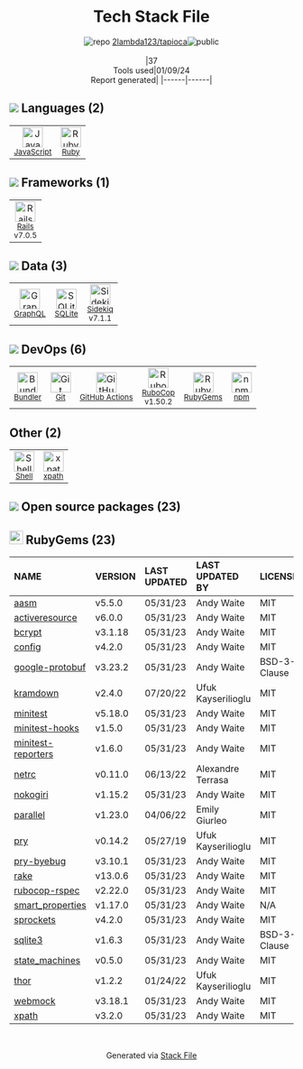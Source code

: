 <!--
&lt;--- Readme.md Snippet without images Start ---&gt;
## Tech Stack
2lambda123/tapioca is built on the following main stack:

- [Ruby](https://www.ruby-lang.org) – Languages
- [Rails](http://rubyonrails.org/) – Frameworks (Full Stack)
- [SQLite](http://www.sqlite.org/) – Databases
- [Sidekiq](http://sidekiq.org/) – Background Processing
- [JavaScript](https://developer.mozilla.org/en-US/docs/Web/JavaScript) – Languages
- [RuboCop](http://batsov.com/rubocop/) – Code Review
- [Bundler](http://bundler.io) – Front End Package Manager
- [GraphQL](http://graphql.org/) – Query Languages
- [Shell](https://en.wikipedia.org/wiki/Shell_script) – Shells
- [GitHub Actions](https://github.com/features/actions) – Continuous Integration

Full tech stack [here](/techstack.md)

&lt;--- Readme.md Snippet without images End ---&gt;

&lt;--- Readme.md Snippet with images Start ---&gt;
## Tech Stack
2lambda123/tapioca is built on the following main stack:

- <img width='25' height='25' src='https://img.stackshare.io/service/989/ruby.png' alt='Ruby'/> [Ruby](https://www.ruby-lang.org) – Languages
- <img width='25' height='25' src='https://img.stackshare.io/service/990/x57_Lorv.png' alt='Rails'/> [Rails](http://rubyonrails.org/) – Frameworks (Full Stack)
- <img width='25' height='25' src='https://img.stackshare.io/service/1071/sqlite.jpg' alt='SQLite'/> [SQLite](http://www.sqlite.org/) – Databases
- <img width='25' height='25' src='https://img.stackshare.io/service/1078/4b7277462dadad85454ab427ce3f0ca7.png' alt='Sidekiq'/> [Sidekiq](http://sidekiq.org/) – Background Processing
- <img width='25' height='25' src='https://img.stackshare.io/service/1209/javascript.jpeg' alt='JavaScript'/> [JavaScript](https://developer.mozilla.org/en-US/docs/Web/JavaScript) – Languages
- <img width='25' height='25' src='https://img.stackshare.io/service/2643/rubocop.png' alt='RuboCop'/> [RuboCop](http://batsov.com/rubocop/) – Code Review
- <img width='25' height='25' src='https://img.stackshare.io/service/2988/4e77LXIo_400x400.png' alt='Bundler'/> [Bundler](http://bundler.io) – Front End Package Manager
- <img width='25' height='25' src='https://img.stackshare.io/service/3820/12972006.png' alt='GraphQL'/> [GraphQL](http://graphql.org/) – Query Languages
- <img width='25' height='25' src='https://img.stackshare.io/service/4631/default_c2062d40130562bdc836c13dbca02d318205a962.png' alt='Shell'/> [Shell](https://en.wikipedia.org/wiki/Shell_script) – Shells
- <img width='25' height='25' src='https://img.stackshare.io/service/11563/actions.png' alt='GitHub Actions'/> [GitHub Actions](https://github.com/features/actions) – Continuous Integration

Full tech stack [here](/techstack.md)

&lt;--- Readme.md Snippet with images End ---&gt;
-->
<div align="center">

# Tech Stack File
![](https://img.stackshare.io/repo.svg "repo") [2lambda123/tapioca](https://github.com/2lambda123/tapioca)![](https://img.stackshare.io/public_badge.svg "public")
<br/><br/>
|37<br/>Tools used|01/09/24 <br/>Report generated|
|------|------|
</div>

## <img src='https://img.stackshare.io/languages.svg'/> Languages (2)
<table><tr>
  <td align='center'>
  <img width='36' height='36' src='https://img.stackshare.io/service/1209/javascript.jpeg' alt='JavaScript'>
  <br>
  <sub><a href="https://developer.mozilla.org/en-US/docs/Web/JavaScript">JavaScript</a></sub>
  <br>
  <sub></sub>
</td>

<td align='center'>
  <img width='36' height='36' src='https://img.stackshare.io/service/989/ruby.png' alt='Ruby'>
  <br>
  <sub><a href="https://www.ruby-lang.org">Ruby</a></sub>
  <br>
  <sub></sub>
</td>

</tr>
</table>

## <img src='https://img.stackshare.io/frameworks.svg'/> Frameworks (1)
<table><tr>
  <td align='center'>
  <img width='36' height='36' src='https://img.stackshare.io/service/990/x57_Lorv.png' alt='Rails'>
  <br>
  <sub><a href="http://rubyonrails.org/">Rails</a></sub>
  <br>
  <sub>v7.0.5</sub>
</td>

</tr>
</table>

## <img src='https://img.stackshare.io/databases.svg'/> Data (3)
<table><tr>
  <td align='center'>
  <img width='36' height='36' src='https://img.stackshare.io/service/3820/12972006.png' alt='GraphQL'>
  <br>
  <sub><a href="http://graphql.org/">GraphQL</a></sub>
  <br>
  <sub></sub>
</td>

<td align='center'>
  <img width='36' height='36' src='https://img.stackshare.io/service/1071/sqlite.jpg' alt='SQLite'>
  <br>
  <sub><a href="http://www.sqlite.org/">SQLite</a></sub>
  <br>
  <sub></sub>
</td>

<td align='center'>
  <img width='36' height='36' src='https://img.stackshare.io/service/1078/4b7277462dadad85454ab427ce3f0ca7.png' alt='Sidekiq'>
  <br>
  <sub><a href="http://sidekiq.org/">Sidekiq</a></sub>
  <br>
  <sub>v7.1.1</sub>
</td>

</tr>
</table>

## <img src='https://img.stackshare.io/devops.svg'/> DevOps (6)
<table><tr>
  <td align='center'>
  <img width='36' height='36' src='https://img.stackshare.io/service/2988/4e77LXIo_400x400.png' alt='Bundler'>
  <br>
  <sub><a href="http://bundler.io">Bundler</a></sub>
  <br>
  <sub></sub>
</td>

<td align='center'>
  <img width='36' height='36' src='https://img.stackshare.io/service/1046/git.png' alt='Git'>
  <br>
  <sub><a href="http://git-scm.com/">Git</a></sub>
  <br>
  <sub></sub>
</td>

<td align='center'>
  <img width='36' height='36' src='https://img.stackshare.io/service/11563/actions.png' alt='GitHub Actions'>
  <br>
  <sub><a href="https://github.com/features/actions">GitHub Actions</a></sub>
  <br>
  <sub></sub>
</td>

<td align='center'>
  <img width='36' height='36' src='https://img.stackshare.io/service/2643/rubocop.png' alt='RuboCop'>
  <br>
  <sub><a href="http://batsov.com/rubocop/">RuboCop</a></sub>
  <br>
  <sub>v1.50.2</sub>
</td>

<td align='center'>
  <img width='36' height='36' src='https://img.stackshare.io/service/12795/5jL6-BA5_400x400.jpeg' alt='RubyGems'>
  <br>
  <sub><a href="https://rubygems.org/">RubyGems</a></sub>
  <br>
  <sub></sub>
</td>

<td align='center'>
  <img width='36' height='36' src='https://img.stackshare.io/service/1120/lejvzrnlpb308aftn31u.png' alt='npm'>
  <br>
  <sub><a href="https://www.npmjs.com/">npm</a></sub>
  <br>
  <sub></sub>
</td>

</tr>
</table>

## Other (2)
<table><tr>
  <td align='center'>
  <img width='36' height='36' src='https://img.stackshare.io/service/4631/default_c2062d40130562bdc836c13dbca02d318205a962.png' alt='Shell'>
  <br>
  <sub><a href="https://en.wikipedia.org/wiki/Shell_script">Shell</a></sub>
  <br>
  <sub></sub>
</td>

<td align='center'>
  <img width='36' height='36' src='https://img.stackshare.io/service/4621/nZXfdUQq_normal.jpg' alt='xpath'>
  <br>
  <sub><a href="https://en.wikipedia.org/wiki/XPath">xpath</a></sub>
  <br>
  <sub></sub>
</td>

</tr>
</table>


## <img src='https://img.stackshare.io/group.svg' /> Open source packages (23)</h2>

## <img width='24' height='24' src='https://img.stackshare.io/service/12795/5jL6-BA5_400x400.jpeg'/> RubyGems (23)

|NAME|VERSION|LAST UPDATED|LAST UPDATED BY|LICENSE|VULNERABILITIES|
|:------|:------|:------|:------|:------|:------|
|[aasm](https://rubygems.org/aasm)|v5.5.0|05/31/23|Andy Waite |MIT|N/A|
|[activeresource](https://rubygems.org/activeresource)|v6.0.0|05/31/23|Andy Waite |MIT|N/A|
|[bcrypt](https://rubygems.org/bcrypt)|v3.1.18|05/31/23|Andy Waite |MIT|N/A|
|[config](https://rubygems.org/config)|v4.2.0|05/31/23|Andy Waite |MIT|N/A|
|[google-protobuf](https://rubygems.org/google-protobuf)|v3.23.2|05/31/23|Andy Waite |BSD-3-Clause|N/A|
|[kramdown](https://rubygems.org/kramdown)|v2.4.0|07/20/22|Ufuk Kayserilioglu |MIT|N/A|
|[minitest](https://rubygems.org/minitest)|v5.18.0|05/31/23|Andy Waite |MIT|N/A|
|[minitest-hooks](https://rubygems.org/minitest-hooks)|v1.5.0|05/31/23|Andy Waite |MIT|N/A|
|[minitest-reporters](https://rubygems.org/minitest-reporters)|v1.6.0|05/31/23|Andy Waite |MIT|N/A|
|[netrc](https://rubygems.org/netrc)|v0.11.0|06/13/22|Alexandre Terrasa |MIT|N/A|
|[nokogiri](https://rubygems.org/nokogiri)|v1.15.2|05/31/23|Andy Waite |MIT|N/A|
|[parallel](https://rubygems.org/parallel)|v1.23.0|04/06/22|Emily Giurleo |MIT|N/A|
|[pry](https://rubygems.org/pry)|v0.14.2|05/27/19|Ufuk Kayserilioglu |MIT|N/A|
|[pry-byebug](https://rubygems.org/pry-byebug)|v3.10.1|05/31/23|Andy Waite |MIT|N/A|
|[rake](https://rubygems.org/rake)|v13.0.6|05/31/23|Andy Waite |MIT|N/A|
|[rubocop-rspec](https://rubygems.org/rubocop-rspec)|v2.22.0|05/31/23|Andy Waite |MIT|N/A|
|[smart_properties](https://rubygems.org/smart_properties)|v1.17.0|05/31/23|Andy Waite |N/A|N/A|
|[sprockets](https://rubygems.org/sprockets)|v4.2.0|05/31/23|Andy Waite |MIT|N/A|
|[sqlite3](https://rubygems.org/sqlite3)|v1.6.3|05/31/23|Andy Waite |BSD-3-Clause|N/A|
|[state_machines](https://rubygems.org/state_machines)|v0.5.0|05/31/23|Andy Waite |MIT|N/A|
|[thor](https://rubygems.org/thor)|v1.2.2|01/24/22|Ufuk Kayserilioglu |MIT|N/A|
|[webmock](https://rubygems.org/webmock)|v3.18.1|05/31/23|Andy Waite |MIT|N/A|
|[xpath](https://rubygems.org/xpath)|v3.2.0|05/31/23|Andy Waite |MIT|N/A|

<br/>
<div align='center'>

Generated via [Stack File](https://github.com/marketplace/stack-file)
